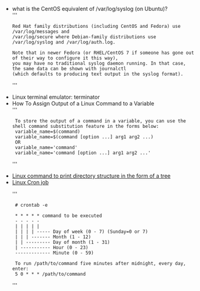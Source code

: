 

<ul>
<li>what is the CentOS equivalent of /var/log/syslog (on Ubuntu)?</li>
'''

    Red Hat family distributions (including CentOS and Fedora) use /var/log/messages and 
    /var/log/secure where Debian-family distributions use /var/log/syslog and /var/log/auth.log.

    Note that in newer Fedora (or RHEL/CentOS 7 if someone has gone out of their way to configure it this way), 
    you may have no traditional syslog daemon running. In that case, the same data can be shown with journalctl
    (which defaults to producing text output in the syslog format).


'''

<li>Linux terminal emulator:  terminator</li>
<li>How To Assign Output of a Linux Command to a Variable</li>
'''

     To store the output of a command in a variable, you can use the shell command substitution feature in the forms below:
     variable_name=$(command)
     variable_name=$(command [option ...] arg1 arg2 ...)
     OR
     variable_name='command'
     variable_name='command [option ...] arg1 arg2 ...'
'''
<li> <a href="https://stackoverflow.com/questions/3455625/linux-command-to-print-directory-structure-in-the-form-of-a-tree">Linux command to print directory structure in the form of a tree</a></li>

<li> <a href="https://www.cyberciti.biz/faq/how-do-i-add-jobs-to-cron-under-linux-or-unix-oses/"> Linux Cron job </a> </li>

'''

     # crontab -e
     
     * * * * * command to be executed
     - - - - -
     | | | | |
     | | | | ----- Day of week (0 - 7) (Sunday=0 or 7)
     | | | ------- Month (1 - 12)
     | | --------- Day of month (1 - 31)
     | ----------- Hour (0 - 23)
     ------------- Minute (0 - 59)
     
     To run /path/to/command five minutes after midnight, every day, enter:
     5 0 * * * /path/to/command
     
'''

</ul>
